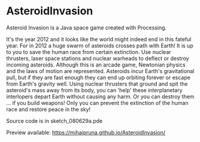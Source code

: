 # AsteroidInvasion
Asteroid Invasion is a Java space game created with Processing.

It's the year 2012 and it looks like the world might indeed end in this fateful year. For in 2012 a huge swarm of asteroids crosses path with Earth! It is up to you to save the human race from certain extinction. Use nuclear thrusters, laser space stations and nuclear warheads to deflect or destroy incoming asteroids. Although this is an arcade game, Newtonian physics and the laws of motion are represented. Asteroids incur Earth's gravitational pull, but if they are fast enough they can end up orbiting forever or escape from Earth's gravity well. Using nuclear thrusters that ground and spit the asteroid's mass away from its body, you can 'help' these interplanetary interlopers depart Earth without causing any harm. Or you can destroy them ...  if  you build weapons!
Only you can prevent the extinction of the human race and restore peace in the sky!


Source code is in sketch_080629a.pde

Preview available:
https://mihaipruna.github.io/AsteroidInvasion/
